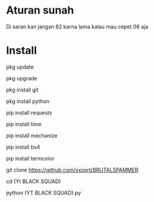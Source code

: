 # Aturan sunah
Di saran kan jangan 62 karna lama kalau mau cepet 08 aja
# Install
pkg update

pkg upgrade

pkg install git

pkg install python

pip install requests

pip install time

pip install mechanize

pip install bs4

pip install termcolor

git clone https://github.com/xxoprt/BRUTALSPAMMER

cd (Yt BLACK SQUAD)

python (YT BLACK SQUAD).py
